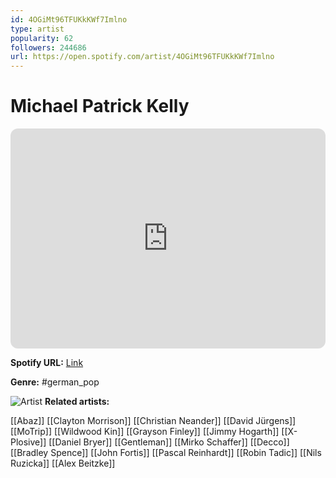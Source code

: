 ```yaml
---
id: 4OGiMt96TFUKkKWf7Imlno
type: artist
popularity: 62
followers: 244686
url: https://open.spotify.com/artist/4OGiMt96TFUKkKWf7Imlno
---
```

# Michael Patrick Kelly

<iframe style="border-radius:12px" src="https://open.spotify.com/embed/artist/4OGiMt96TFUKkKWf7Imlno" width="100%" height="352" frameBorder="0" allowfullscreen="" allow="autoplay; clipboard-write; encrypted-media; fullscreen; picture-in-picture" loading="lazy"></iframe>

**Spotify URL:** [Link](https://open.spotify.com/artist/4OGiMt96TFUKkKWf7Imlno)

**Genre:**  #german_pop

![Artist](https://i.scdn.co/image/ab6761610000e5eb5afb9314a55acdb965eaf60f)
**Related artists:**

[[Abaz]]
[[Clayton Morrison]]
[[Christian Neander]]
[[David Jürgens]]
[[MoTrip]]
[[Wildwood Kin]]
[[Grayson Finley]]
[[Jimmy Hogarth]]
[[X-Plosive]]
[[Daniel Bryer]]
[[Gentleman]]
[[Mirko Schaffer]]
[[Decco]]
[[Bradley Spence]]
[[John Fortis]]
[[Pascal Reinhardt]]
[[Robin Tadic]]
[[Nils Ruzicka]]
[[Alex Beitzke]]
